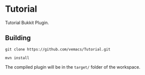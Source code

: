 Tutorial
========

Tutorial Bukkit Plugin.

Building
--------

`git clone https://github.com/vemacs/Tutorial.git`

`mvn install`

The compiled plugin will be in the `target/` folder of the workspace.
